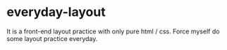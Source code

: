 # everyday-layout
It is a front-end layout practice with only pure html / css.
Force myself do some layout practice everyday.
